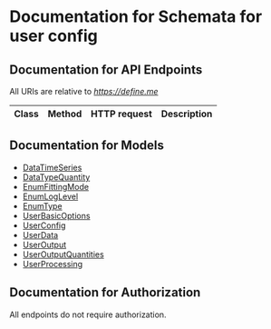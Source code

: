 # Documentation for Schemata for user config

<a name="documentation-for-api-endpoints"></a>
## Documentation for API Endpoints

All URIs are relative to *https://define.me*

Class | Method | HTTP request | Description
------------ | ------------- | ------------- | -------------


<a name="documentation-for-models"></a>
## Documentation for Models

 - [DataTimeSeries](.//Models/DataTimeSeries.md)
 - [DataTypeQuantity](.//Models/DataTypeQuantity.md)
 - [EnumFittingMode](.//Models/EnumFittingMode.md)
 - [EnumLogLevel](.//Models/EnumLogLevel.md)
 - [EnumType](.//Models/EnumType.md)
 - [UserBasicOptions](.//Models/UserBasicOptions.md)
 - [UserConfig](.//Models/UserConfig.md)
 - [UserData](.//Models/UserData.md)
 - [UserOutput](.//Models/UserOutput.md)
 - [UserOutputQuantities](.//Models/UserOutputQuantities.md)
 - [UserProcessing](.//Models/UserProcessing.md)


<a name="documentation-for-authorization"></a>
## Documentation for Authorization

All endpoints do not require authorization.
